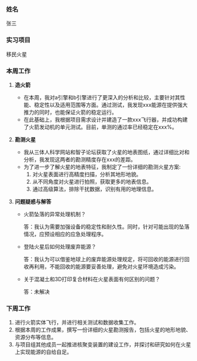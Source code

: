 ### 姓名
张三

### 实习项目
移民火星

### 本周工作

1. **造火箭**


	* 在本周，我对a引擎和b引擎进行了更深入的分析和比较，主要针对其性能、稳定性以及适用范围等方面。通过测试，我发现xxx能源在提供强大推力的同时，也能保证火箭的稳定运行。
	* 在此基础上，我根据项目需求设计并建造了一款xxx飞行器，并成功构建了火箭发动机的单元测试。目前，单测的通过率已经稳定在xxx%。
2. **勘测火星**


	* 我从三体人科学网站和智子论坛获取了火星的地表图纸，通过详细比对和分析，我发现这两者的勘测精度存在xxx的差距。
	* 为了进一步了解火星的地表特征，我制定了一份详细的勘测火星方案:
		1. 对火星表面进行高精度扫描，分析其地形地貌。
		2. 从不同角度对火星进行拍照，获取更多的地表信息。
		3. 通过高级算法，排除干扰数据，识别有用的地理信息。	

3. **问题疑惑与解答**


	* 火箭坠落的异常处理机制？

        答：我认为需要加强设备的稳定性和耐久性。同时，针对可能出现的坠落情况，应预设相应的应急处理程序。
	* 登陆火星后如何处理废弃能源？

        答：我认为可以借鉴地球上的废弃能源处理规定，将可回收的能源进行回收再利用，不能回收的能源要妥善处理，避免对火星环境造成污染。

	* 关于混凝土和3D打印复合材料在火星表面有何区别的问题？

        答：未解决

### 下周工作

1. 进行火箭实体飞行，并进行相关测试和数据收集工作。
2. 根据本周的工作成果，撰写一份详细的火星勘测报告，包括火星的地形地貌、资源分布等信息。
3. 与项目组其他成员一起推进核聚变装置的建设工作，并探讨和研究如何在火星上实现能源的自给自足。